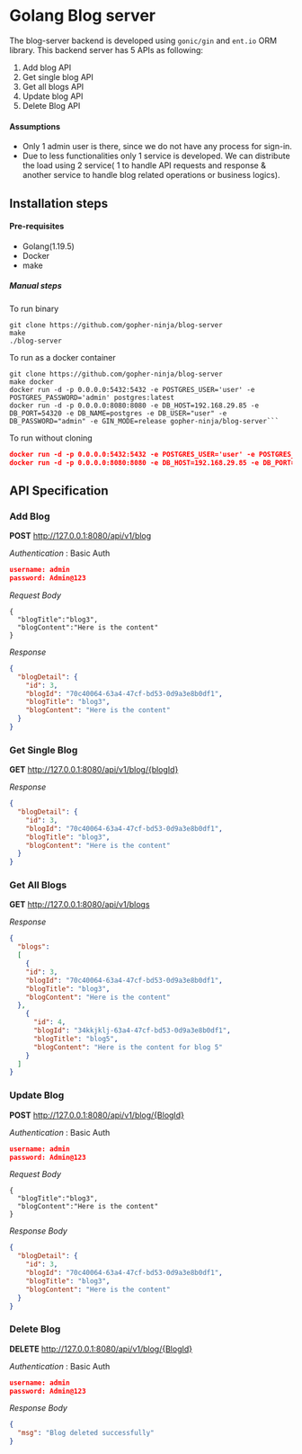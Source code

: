 # Golang Blog server 
The blog-server backend is developed using `gonic/gin` and `ent.io` ORM library. This backend server has 5 APIs as following:

1. Add blog API
2. Get single blog API
3. Get all blogs API
4. Update blog API
5. Delete Blog API

#### Assumptions
* Only 1 admin user is there, since we do not have any process for sign-in.
* Due to less functionalities only 1 service is developed. We can distribute the load using 2 service( 1 to handle API requests and response & another service to handle blog related operations or business logics).

## Installation steps

#### Pre-requisites
* Golang(1.19.5)
* Docker
* make

##### Manual steps
To run binary
```
git clone https://github.com/gopher-ninja/blog-server
make
./blog-server
```

To run as a docker container
```
git clone https://github.com/gopher-ninja/blog-server
make docker
docker run -d -p 0.0.0.0:5432:5432 -e POSTGRES_USER='user' -e POSTGRES_PASSWORD='admin' postgres:latest
docker run -d -p 0.0.0.0:8080:8080 -e DB_HOST=192.168.29.85 -e DB_PORT=54320 -e DB_NAME=postgres -e DB_USER="user" -e DB_PASSWORD="admin" -e GIN_MODE=release gopher-ninja/blog-server```
```
To run without cloning
```json
docker run -d -p 0.0.0.0:5432:5432 -e POSTGRES_USER='user' -e POSTGRES_PASSWORD='admin' postgres:latest
docker run -d -p 0.0.0.0:8080:8080 -e DB_HOST=192.168.29.85 -e DB_PORT=54320 -e DB_NAME=postgres -e DB_USER="user" -e DB_PASSWORD="admin" -e GIN_MODE=release gopher-ninja/blog-server```
```

## API Specification
### Add Blog
  
**POST** http://127.0.0.1:8080/api/v1/blog

*Authentication* : Basic Auth
```json
username: admin
password: Admin@123
```
  
  *Request Body*
  ```
  {
    "blogTitle":"blog3",
    "blogContent":"Here is the content"
}
  ```
*Response*
```json
{
  "blogDetail": {
    "id": 3,
    "blogId": "70c40064-63a4-47cf-bd53-0d9a3e8b0df1",
    "blogTitle": "blog3",
    "blogContent": "Here is the content"
  }
}
```

### Get Single Blog

**GET** http://127.0.0.1:8080/api/v1/blog/{blogId}

*Response*
```json
{
  "blogDetail": {
    "id": 3,
    "blogId": "70c40064-63a4-47cf-bd53-0d9a3e8b0df1",
    "blogTitle": "blog3",
    "blogContent": "Here is the content"
  }
}
```

### Get All Blogs

**GET** http://127.0.0.1:8080/api/v1/blogs

*Response*
```json
{
  "blogs": 
  [
    {
    "id": 3,
    "blogId": "70c40064-63a4-47cf-bd53-0d9a3e8b0df1",
    "blogTitle": "blog3",
    "blogContent": "Here is the content"
  },
    {
      "id": 4,
      "blogId": "34kkjklj-63a4-47cf-bd53-0d9a3e8b0df1",
      "blogTitle": "blog5",
      "blogContent": "Here is the content for blog 5"
    }
  ]
}
```

### Update Blog

**POST** http://127.0.0.1:8080/api/v1/blog/{BlogId}

*Authentication* : Basic Auth
```json
username: admin
password: Admin@123
```

*Request Body*
  ```
  {
    "blogTitle":"blog3",
    "blogContent":"Here is the content"
}
  ```
*Response Body*
```json
{
  "blogDetail": {
    "id": 3,
    "blogId": "70c40064-63a4-47cf-bd53-0d9a3e8b0df1",
    "blogTitle": "blog3",
    "blogContent": "Here is the content"
  }
}
```


### Delete Blog
**DELETE** http://127.0.0.1:8080/api/v1/blog/{BlogId}

*Authentication* : Basic Auth
```json
username: admin
password: Admin@123
```

*Response Body*
```json
{
  "msg": "Blog deleted successfully"
}
```
